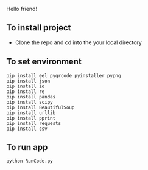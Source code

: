 Hello friend!

## To install project 
- Clone the repo and cd into the your local directory

## To set environment
``` in order to work with any python file, install next libraries 
pip install eel pyqrcode pyinstaller pypng
pip install json
pip install io
pip install re
pip install pandas
pip install scipy
pip install BeautifulSoup
pip install urllib
pip install pprint
pip install requests
pip install csv
```

## To run app
```
python RunCode.py
```
